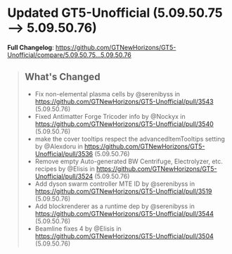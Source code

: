 # Updated GT5-Unofficial (5.09.50.75 -->  5.09.50.76)
**Full Changelog**: https://github.com/GTNewHorizons/GT5-Unofficial/compare/5.09.50.75...5.09.50.76
>## What's Changed
> * Fix non-elemental plasma cells by @serenibyss in https://github.com/GTNewHorizons/GT5-Unofficial/pull/3543 (5.09.50.76)
> * Fixed Antimatter Forge Tricoder info by @Nockyx in https://github.com/GTNewHorizons/GT5-Unofficial/pull/3540 (5.09.50.76)
> * make the cover tooltips respect the advancedItemTooltips setting by @Alexdoru in https://github.com/GTNewHorizons/GT5-Unofficial/pull/3536 (5.09.50.76)
> * Remove empty Auto-generated BW Centrifuge, Electrolyzer, etc. recipes by @Elisis in https://github.com/GTNewHorizons/GT5-Unofficial/pull/3524 (5.09.50.76)
> * Add dyson swarm controller MTE ID by @serenibyss in https://github.com/GTNewHorizons/GT5-Unofficial/pull/3519 (5.09.50.76)
> * Add blockrenderer as a runtime dep by @serenibyss in https://github.com/GTNewHorizons/GT5-Unofficial/pull/3544 (5.09.50.76)
> * Beamline fixes 4 by @Elisis in https://github.com/GTNewHorizons/GT5-Unofficial/pull/3504 (5.09.50.76)
>

